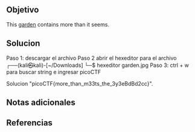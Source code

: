 ## Objetivo
This [garden](https://jupiter.challenges.picoctf.org/static/d0e1ffb10fc0017c6a82c57900f3ffe3/garden.jpg) contains more than it seems.
## Solucion
Paso 1: descargar el archivo
Paso 2 abrir el hexeditor para el archivo
┌──(kali㉿kali)-[~/Downloads]
└─$ hexeditor garden.jpg
Paso 3: ctrl + w para buscar string e ingresar picoCTF

Solucion
"picoCTF{more_than_m33ts_the_3y3eBdBd2cc}". 
## Notas adicionales

## Referencias